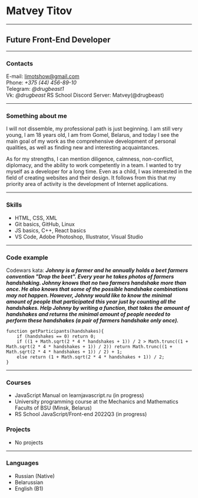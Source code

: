 # Matvey Titov
************************
## Future Front-End Developer
************************
### Contacts
E-mail: limotshow@gmail.com  
Phone: *+375 (44) 456-89-10*  
Telegram: *@drugbeast1*  
Vk: *@drugbeast*
RS School Discord Server: Matvey(@drugbeast)  
************************
### Something about me
I will not dissemble, my professional path is just beginning. I am still very young, I am 18 years old, I am from Gomel, Belarus, and today I see the main goal of my work as the comprehensive development of personal qualities, as well as finding new and interesting acquaintances.  

As for my strengths, I can mention diligence, calmness, non-conflict, diplomacy, and the ability to work competently in a team. I wanted to try myself as a developer for a long time. Even as a child, I was interested in the field of creating websites and their design. It follows from this that my priority area of activity is the development of Internet applications.  
************************
### Skills
* HTML, CSS, XML
* Git basics, GitHub, Linux
* JS basics, C++, React basics
* VS Code, Adobe Photoshop, Illustrator, Visual Studio  
************************
### Code example
Codewars kata: ***Johnny is a farmer and he annually holds a beet farmers convention "Drop the beet". Every year he takes photos of farmers handshaking. Johnny knows that no two farmers handshake more than once. He also knows that some of the possible handshake combinations may not happen. However, Johnny would like to know the minimal amount of people that participated this year just by counting all the handshakes. Help Johnny by writing a function, that takes the amount of handshakes and returns the minimal amount of people needed to perform these handshakes (a pair of farmers handshake only once).***
```
function getParticipants(handshakes){
    if (handshakes == 0) return 0;
    if ((1 + Math.sqrt(2 * 4 * handshakes + 1)) / 2 > Math.trunc((1 + Math.sqrt(2 * 4 * handshakes + 1)) / 2)) return Math.trunc((1 + Math.sqrt(2 * 4 * handshakes + 1)) / 2) + 1;
    else return (1 + Math.sqrt(2 * 4 * handshakes + 1)) / 2;
}
```
*************************
### Courses
* JavaScript Manual on learnjavascript.ru (in progress)
* University programming course at the Mechanics and Mathematics Facults of BSU (Minsk, Belarus) 
* RS School JavaScript/Front-end 2022Q3 (in progress) 
### Projects
* No projects
************************
### Languages
* Russian (Native)
* Belarussian
* English (B1)
